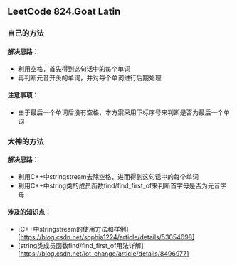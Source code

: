 ## LeetCode 824.Goat Latin

### 自己的方法
#### 解决思路：    
* 利用空格，首先得到这句话中的每个单词	
* 再判断元音开头的单词，并对每个单词进行后期处理	
#### 注意事项：
* 由于最后一个单词后没有空格，本方案采用下标序号来判断是否为最后一个单词

### 大神的方法
#### 解决思路：
* 利用C++中stringstream去除空格，进而得到这句话中的每个单词
* 利用C++中string类的成员函数find/find_first_of来判断首字母是否为元音字母
#### 涉及的知识点：
* [C++中stringstream的使用方法和样例][https://blog.csdn.net/sophia1224/article/details/53054698]
* [string类成员函数find/find_first_of用法详解][https://blog.csdn.net/iot_change/article/details/8496977]